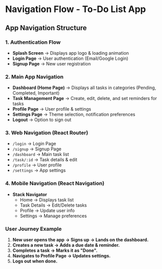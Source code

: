 # **Navigation Flow - To-Do List App**  

## **App Navigation Structure**  

### **1. Authentication Flow**  
- **Splash Screen** → Displays app logo & loading animation  
- **Login Page** → User authentication (Email/Google Login)  
- **Signup Page** → New user registration  

### **2. Main App Navigation**  
- **Dashboard (Home Page)** → Displays all tasks in categories (Pending, Completed, Important)  
- **Task Management Page** → Create, edit, delete, and set reminders for tasks  
- **Profile Page** → User profile & settings  
- **Settings Page** → Theme selection, notification preferences  
- **Logout** → Option to sign out  

### **3. Web Navigation (React Router)**  
- `/login` → Login Page  
- `/signup` → Signup Page  
- `/dashboard` → Main task list  
- `/task/:id` → Task details & edit  
- `/profile` → User profile  
- `/settings` → App settings  

### **4. Mobile Navigation (React Navigation)**  
- **Stack Navigator**  
  - Home → Displays task list  
  - Task Details → Edit/Delete tasks  
  - Profile → Update user info  
  - Settings → Manage preferences  

### **User Journey Example**  
1. **New user opens the app → Signs up → Lands on the dashboard.**  
2. **Creates a new task → Adds a due date & reminder.**  
3. **Completes a task → Marks it as "Done".**  
4. **Navigates to Profile Page → Updates settings.**  
5. **Logs out when done.**  
